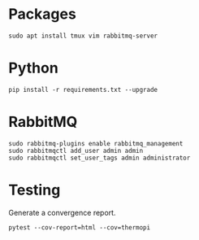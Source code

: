 # Packages

```shell
sudo apt install tmux vim rabbitmq-server
```

# Python

```shell
pip install -r requirements.txt --upgrade
```

# RabbitMQ

```shell
sudo rabbitmq-plugins enable rabbitmq_management
sudo rabbitmqctl add_user admin admin
sudo rabbitmqctl set_user_tags admin administrator
```

# Testing

Generate a convergence report.

```shell script
pytest --cov-report=html --cov=thermopi
```